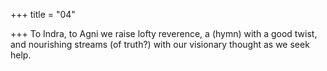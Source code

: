 +++
title = "04"

+++
To Indra, to Agni we raise lofty reverence, a (hymn) with a good twist, and nourishing streams (of truth?) with our visionary thought as we  seek help.  